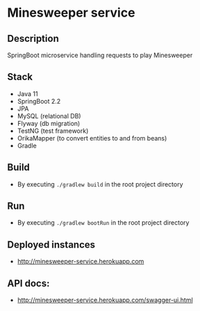 # Minesweeper service
## Description
SpringBoot microservice handling requests to play Minesweeper
## Stack
- Java 11
- SpringBoot 2.2
- JPA
- MySQL (relational DB)
- Flyway (db migration)
- TestNG (test framework)
- OrikaMapper (to convert entities to and from beans)
- Gradle
## Build
- By executing `./gradlew build` in the root project directory
## Run
- By executing `./gradlew bootRun` in the root project directory
## Deployed instances
- http://minesweeper-service.herokuapp.com
## API docs:
- http://minesweeper-service.herokuapp.com/swagger-ui.html

